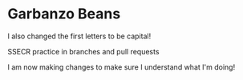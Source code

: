 # Garbanzo Beans
I also changed the first letters to be capital! 

SSECR practice in branches and pull requests

I am now making changes to make sure I understand what I'm doing! 

